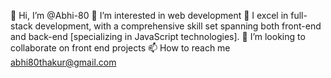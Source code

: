  👋 Hi, I’m @Abhi-80
👀 I’m interested in web development
🌱 I excel in full-stack development, with a comprehensive skill set spanning both front-end and back-end [specializing in JavaScript technologies].
💞️ I’m looking to collaborate on front end projects
📫 How to reach me abhi80thakur@gmail.com
